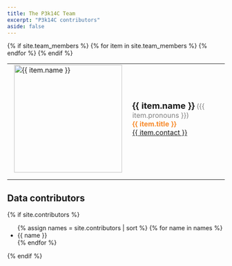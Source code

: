 ```yaml
---
title: The P3k14C Team
excerpt: "P3k14C contributors"
aside: false
---
```


<html>
{% if site.team_members %}
<table>
{% for item in site.team_members %}
    <tr>
        <td>
            <img class="picture" src="{{ item.image }}" alt="{{ item.name }}">
        </td>
        <td>
            <p class="name">{{ item.name }}</p>
            <p class="pronouns">({{ item.pronouns }})</p><br />
            <p class="title">{{ item.title }}</p><br />
            <p class="contact">
                <a href="mailto:{{ item.contact }}">
                    {{ item.contact }}
                </a>
            </p>
        </td>
    </tr>
{% endfor %}
{% endif %}
</table>
</html>


<h2>Data contributors</h2>

{% if site.contributors %}
<ul>
    {% assign names = site.contributors | sort %}
    {% for name in names %}
        <li>{{ name }}</li>
    {% endfor %}
</ul>
{% endif %}

<style>

/* Display the columns below each other instead of side by side on small screens */
@media screen and (max-width: 650px) {
    .name {
        font-size: 12pt !important;
    }
    .picture {
        width: 80% !important;
    }
}

.name, .title, .contact, .pronouns {
    display: inline;
}

.pronouns {
    color: grey;
}

.title {
  color: #F78A2B;
  font-weight: bold;
}

.name {
    font-size: 15pt;
    font-weight: bold;
}

.picture {
    width: 250px;
    float: left;
}

td {
    padding-bottom: 16px !important;
    padding-left: 16px !important;
}


</style>

